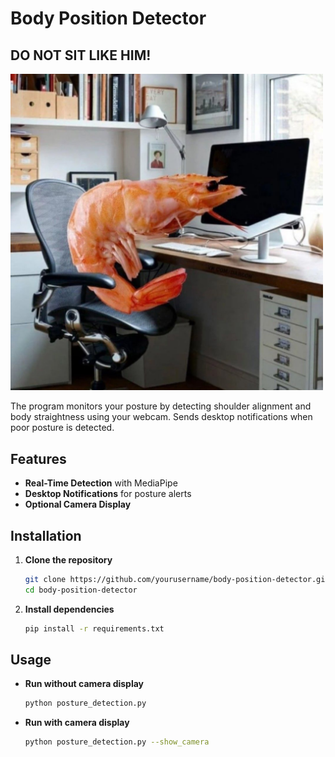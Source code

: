 # Body Position Detector

## DO NOT SIT LIKE HIM!
<img src="shrimp.jpg" alt="Description" width="500" />

The program monitors your posture by detecting shoulder alignment and body straightness using your webcam. Sends desktop notifications when poor posture is detected.

## Features

- **Real-Time Detection** with MediaPipe
- **Desktop Notifications** for posture alerts
- **Optional Camera Display**

## Installation

1. **Clone the repository**
    ```bash
    git clone https://github.com/yourusername/body-position-detector.git
    cd body-position-detector
    ```

2. **Install dependencies**
    ```bash
    pip install -r requirements.txt
    ```

## Usage

- **Run without camera display**
    ```bash
    python posture_detection.py
    ```

- **Run with camera display**
    ```bash
    python posture_detection.py --show_camera
    ```